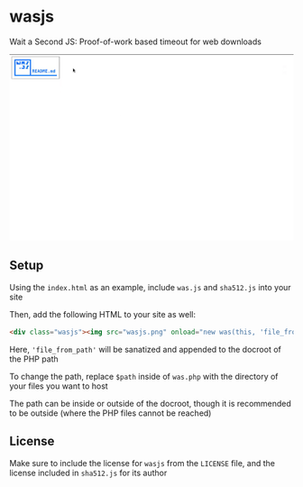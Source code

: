 # wasjs
Wait a Second JS: Proof-of-work based timeout for web downloads

![wasjs in action](img/using.gif)

## Setup

Using the `index.html` as an example, include `was.js` and `sha512.js` into your site

Then, add the following HTML to your site as well:

```html
<div class="wasjs"><img src="wasjs.png" onload="new was(this, 'file_from_path')"></div>
```

Here, `'file_from_path'` will be sanatized and appended to the docroot of the PHP path

To change the path, replace `$path` inside of `was.php` with the directory of your files you want to host

The path can be inside or outside of the docroot, though it is recommended to be outside (where the PHP files cannot be reached)

## License

Make sure to include the license for `wasjs` from the `LICENSE` file, and the license included in `sha512.js` for its author